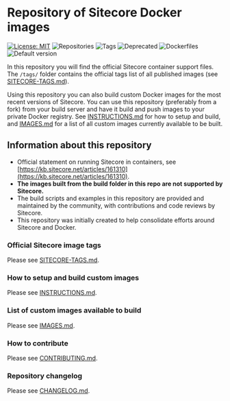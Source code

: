 # Repository of Sitecore Docker images

[//]: # "start: stats"

[![License: MIT](https://img.shields.io/badge/License-MIT-green.svg?style=flat-square)](https://opensource.org/licenses/MIT) ![Repositories](https://img.shields.io/badge/Repositories-228-blue.svg?style=flat-square) ![Tags](https://img.shields.io/badge/Tags-1476-blue.svg?style=flat-square) ![Deprecated](https://img.shields.io/badge/Deprecated-0-lightgrey.svg?style=flat-square) ![Dockerfiles](https://img.shields.io/badge/Dockerfiles-111-blue.svg?style=flat-square) ![Default version](https://img.shields.io/badge/Default%20version-10.0.0%20on%20ltsc2019/1809-blue?style=flat-square)

[//]: # "end: stats"

In this repository you will find the official Sitecore container support files. The `/tags/` folder contains the official tags list of all published images (see [SITECORE-TAGS.md](tags/sitecore-tags.md)).

Using this repository you can also build custom Docker images for the most recent versions of Sitecore. You can use this repository (preferably from a fork) from your build server and have it build and push images to your private Docker registry. See [INSTRUCTIONS.md](build/INSTRUCTIONS.md) for how to setup and build, and [IMAGES.md](build/IMAGES.md) for a list of all custom images currently available to be built.

## Information about this repository

- Official statement on running Sitecore in containers, see [https://kb.sitecore.net/articles/161310](https://kb.sitecore.net/articles/161310).
- **The images built from the build folder in this repo are not supported by Sitecore.**
- The build scripts and examples in this repository are provided and maintained by the community, with contributions and code reviews by Sitecore.
- This repository was initially created to help consolidate efforts around Sitecore and Docker.

### Official Sitecore image tags

Please see [SITECORE-TAGS.md](tags/sitecore-tags.md).

### How to setup and build custom images

Please see [INSTRUCTIONS.md](build/INSTRUCTIONS.md).

### List of custom images available to build

Please see [IMAGES.md](build/IMAGES.md).

### How to contribute

Please see [CONTRIBUTING.md](CONTRIBUTING.md).

### Repository changelog

Please see [CHANGELOG.md](build/CHANGELOG.md).

